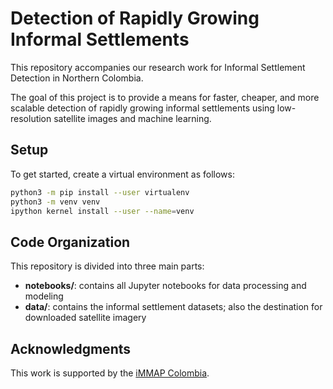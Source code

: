 # Detection of Rapidly Growing Informal Settlements 

This repository accompanies our research work for Informal Settlement Detection in Northern Colombia.

The goal of this project is to provide a means for faster, cheaper, and more scalable detection of rapidly growing informal settlements using low-resolution satellite images and machine learning.

## Setup 
To get started, create a virtual environment as follows:
```sh
python3 -m pip install --user virtualenv
python3 -m venv venv
ipython kernel install --user --name=venv
```

## Code Organization
This repository is divided into three main parts:

- **notebooks/**: contains all Jupyter notebooks for data processing and modeling
- **data/**: contains the informal settlement datasets; also the destination for downloaded satellite imagery

## Acknowledgments
This work is supported by the [iMMAP Colombia](https://immap.org/colombia/).
